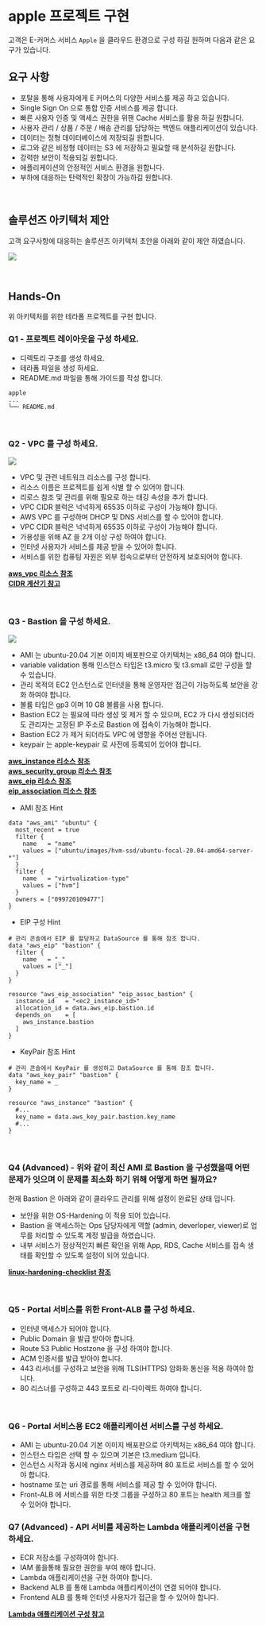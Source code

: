 # apple 프로젝트 구현

고객은 E-커머스 서비스 `Apple` 을 클라우드 환경으로 구성 하길 원하며 다음과 같은 요구가 있습니다.

## 요구 사항

- 포탈을 통해 사용자에게 E 커머스의 다양한 서비스를 제공 하고 있습니다.
- Single Sign On 으로 통합 인증 서비스를 제공 합니다.
- 빠른 사용자 인증 및 액세스 권한을 위핸 Cache 서비스를 활용 하길 원합니다.
- 사용자 관리 / 상품 / 주문 / 배송 관리를 담당하는 백엔드 애플리케이션이 있습니다.
- 데이터는 정형 데이터베이스에 저장되길 원합니다.
- 로그와 같은 비정형 데이터는 S3 에 저장하고 필요할 때 분석하길 원합니다.
- 강력한 보안이 적용되길 원합니다.
- 애플리케이션의 안정적인 서비스 환경을 원합니다.
- 부하에 대응하는 탄력적인 확장이 가능하길 원합니다.

<br> 

## 솔루션즈 아키텍처 제안

고객 요구사항에 대응하는 솔루션즈 아키텍처 초안을 아래와 같이 제안 하였습니다.

![](../images/img_13.png)


<br>

## Hands-On

위 아키텍처를 위한 테라폼 프로젝트를 구현 합니다.

### Q1 - 프로젝트 레이아웃을 구성 하세요.

- 디렉토리 구조를 생성 하세요.
- 테라폼 파일을 생성 하세요.
- README.md 파일을 통해 가이드를 작성 합니다.

```
apple
...
└── README.md
```

<br>

### Q2 - VPC 를 구성 하세요.

![](../images/img_14.png)

- VPC 및 관련 네트워크 리소스를 구성 합니다.
- 리소스 이름은 프로젝트를 쉽게 식별 할 수 있어야 합니다.
- 리로스 참조 및 관리를 위해 필요로 하는 태깅 속성을 추가 합니다.
- VPC CIDR 블럭은 넉넉하게 65535 이하로 구성이 가능해야 합니다.
- AWS VPC 를 구성하며 DHCP 및 DNS 서비스를 할 수 있어야 합니다.
- VPC CIDR 블럭은 넉넉하게 65535 이하로 구성이 가능해야 합니다.
- 가용성을 위해 AZ 을 2개 이상 구성 하여야 합니다.
- 인터넷 사용자가 서비스를 제공 받을 수 있어야 합니다.
- 서비스를 위한 컴퓨팅 자원은 외부 접속으로부터 안전하게 보호되어야 합니다.

**[aws_vpc 리소스 참조](https://registry.terraform.io/providers/hashicorp/aws/latest/docs/resources/vpc)**     
**[CIDR 계산기 참고](https://cidr.xyz/)**

<br>

### Q3 - Bastion 을 구성 하세요.

![](../images/img_15.png)

- AMI 는 ubuntu-20.04 기본 이미지 배포판으로 아키텍처는 x86_64 여야 합니다.
- variable validation 통해 인스턴스 타입은 t3.micro 및 t3.small 로만 구성을 할 수 있습니다.
- 관리 목적의 EC2 인스턴스로 인터넷을 통해 운영자만 접근이 가능하도록 보안을 강화 하여야 합니다.
- 볼륨 타입은 gp3 이며 10 GB 볼륨을 사용 합니다.
- Bastion EC2 는 필요에 따라 생성 및 제거 할 수 있으며, EC2 가 다시 생성되더라도 관리자는 고정된 IP 주소로 Bastion 에 접속이 가능해야 합니다.
- Bastion EC2 가 제거 되더라도 VPC 에 영향을 주어선 안됩니다.
- keypair 는 apple-keypair 로 사전에 등록되어 있어야 합니다.

**[aws_instance 리소스 참조](https://registry.terraform.io/providers/hashicorp/aws/latest/docs/resources/instance)**  
**[aws_security_group 리소스 참조](https://registry.terraform.io/providers/hashicorp/aws/latest/docs/resources/security_group)**  
**[aws_eip 리소스 참조](https://registry.terraform.io/providers/hashicorp/aws/latest/docs/resources/eip)**  
**[eip_association 리소스 참조](https://registry.terraform.io/providers/hashicorp/aws/latest/docs/resources/eip_association)**


- AMI 참조 Hint
```hcl
data "aws_ami" "ubuntu" {
  most_recent = true
  filter {
    name   = "name"
    values = ["ubuntu/images/hvm-ssd/ubuntu-focal-20.04-amd64-server-*"]
  }
  filter {
    name   = "virtualization-type"
    values = ["hvm"]
  }
  owners = ["099720109477"]
}
```

- EIP 구성 Hint

```hcl
# 관리 콘솔에서 EIP 를 할당하고 DataSource 를 통해 참조 합니다.
data "aws_eip" "bastion" {
  filter {
    name   = "_"
    values = ["_"]
  }
}

resource "aws_eip_association" "eip_assoc_bastion" {
  instance_id   = "<ec2_instance_id>"
  allocation_id = data.aws_eip.bastion.id
  depends_on    = [
    aws_instance.bastion
  ]
}
```

- KeyPair 참조 Hint

```hcl
# 관리 콘솔에서 KeyPair 를 생성하고 DataSource 를 통해 참조 합니다.
data "aws_key_pair" "bastion" {
  key_name = _
}

resource "aws_instance" "bastion" {
  #...
  key_name = data.aws_key_pair.bastion.key_name
  #...
}
```

<br>

### Q4 (Advanced) - 위와 같이 최신 AMI 로 Bastion 을 구성했을때 어떤 문제가 잇으며 이 문제를 최소화 하기 위해 어떻게 하면 될까요?    
현재 Bastion 은 아래와 같이 클라우드 관리를 위해 설정이 완료된 상태 입니다.    
- 보안을 위한 OS-Hardening 이 적용 되어 있습니다. 
- Bastion 을 액세스하는 Ops 담당자에게 역할 (admin, deverloper, viewer)로 업무를 처리할 수 있도록 계정 발급을 하였습니다.  
- 내부 서비스가 정상적인지 빠른 확인을 위해 App, RDS, Cache 서비스를 접속 생태를 확인할 수 있도록 설정이 되어 있습니다.  

**[linux-hardening-checklist 참조](https://github.com/trimstray/linux-hardening-checklist)**


<br>


### Q5 - Portal 서비스를 위한 Front-ALB 를 구성 하세요.  
- 인터넷 액세스가 되어야 합니다.
- Public Domain 을 발급 받아야 합니다.  
- Route 53 Public Hostzone 을 구성 하여야 합니다. 
- ACM 인증서를 발급 받아야 합니다.
- 443 리서너를 구성하고 보안을 위해 TLS(HTTPS) 암화화 통신을 적용 하여야 합니다. 
- 80 리스너를 구성하고 443 포트로 리-다이렉트 하여야 합니다. 


<br>


### Q6 - Portal 서비스용 EC2 애플리케이션 서비스를 구성 하세요.

- AMI 는 ubuntu-20.04 기본 이미지 배포판으로 아키텍처는 x86_64 여야 합니다.
- 인스턴스 타입은 선택 할 수 있으며 기본은 t3.medium 입니다.
- 인스턴스 시작과 동시에 nginx 서비스를 제공하며 80 포트로 서비스를 할 수 있어야 합니다. 
- hostname 또는 uri 경로를 통해 서비스를 제공 할 수 있어야 합니다.
- Front-ALB 에 서비스를 위한 타겟 그룹을 구성하고 80 포트는 health 체크를 할 수 있어야 합니다. 


### Q7 (Advanced) - API 서비를 제공하는 Lambda 애플리케이션을 구현 하세요.
- ECR 저장소를 구성하여야 합니다.
- IAM 롤을통해 필요한 권한을 부여 해야 합니다.
- Lambda 애플리케이션을 구현 하여야 합니다. 
- Backend ALB 를 통해 Lambda 애플리케이션이 연결 되어야 합니다.  
- Frontend ALB 를 통해 인터넷 사용자가 접근을 할 수 있어야 합니다.  

**[Lambda 애플리케이션 구성 참고](https://github.com/chiwoo-cloud-native/aws-alb-lambda-lotto)**


